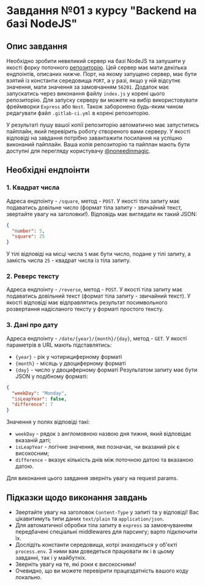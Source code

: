 # Завдання №01 з курсу "Backend на базі NodeJS"

## Опис завдання

Необхідно зробити невеликий сервер на базі NodeJS та запушити у якості форку поточного [репозиторію](https://gitlab.com/kma-nodejs-backend/course-task-01). Цей сервер має мати декілька ендпоінтів, описаних нижче. Порт, на якому запущено сервер, має бути взятий із константи середовища `PORT`, а у разі, якщо у ній відсутнє значення, мати значення за замовчанням `56201`. Додаток має запускатись через виконання файлу `index.js` у корені цього репозиторію. Для запуску серверу ви можете на вибір використовувати фреймворки `Express` або `Nest`. Також заборонено будь-яким чином редагувати файл `.gitlab-ci.yml` в корені репозиторію.

У результаті пушу вашої копії репозиторію автоматично має запуститись пайплайн, який перевірить роботу створеного вами серверу. У якості відповіді на завдання потрібно завантажити посилання на успішно виконаний пайплайн. Ваша копія репозиторію та пайплан мають бути доступні для перегляду користувачу [@noneedinmagic](https://gitlab.com/noneedinmagic).

## Необхідні ендпоінти

### 1. Квадрат числа

Адреса ендпоінту - `/square`, метод - `POST`. У якості тіла запиту має подаватись довільне число (формат тіла запиту - звичайний текст, звертайте увагу на заголовки!). Відповідь має виглядати як такий JSON:

```json
{
  "number": 5,
  "square": 25
}
```

У тілі відповіді на місці числа `5` має бути число, подане у тілі запиту, а замість числа `25` - квадрат числа із тіла запиту.

### 2. Реверс тексту

Адреса ендпоінту - `/reverse`, метод - `POST`. У якості тіла запиту має подаватись довільний текст (формат тіла запиту - звичайний текст). У якості відповіді має відправлятись результат посимвольного розвертання надісланого тексту у форматі простого тексту.

### 3. Дані про дату

Адреса ендпоінту - `/date/{year}/{month}/{day}`, метод - `GET`. У якості параметрів в URL мають підставлятись:
- `{year}` - рік у чотирициферному форматі
- `{month}` - місяць у двоциферному форматі
- `{day}` - число у двоциферному форматі
Результатом запиту має бути JSON у подібному форматі:
```json
{
  "weekDay": "Monday",
  "isLeapYear": false,
  "difference": 7
}
```
Значення у полях відповіді такі:
- `weekDay` - рядок з англомовною назвою дня тижня, який відповідає вказаній даті;
- `isLeapYear` - логічне значення, яке позначає, чи вказаний рік є високосним;
- `difference` - вказує кількість днів між поточною датою та вказаною датою.

Для виконання цього завдання зверніть увагу на request params.

## Підказки щодо виконання завдань

- Звертайте увагу на заголовок `Content-Type` у запиті та у відповіді! Вас цікавитимуть типи даних `text/plain` та `application/json`.
- Для автоматичної обробки тіла запиту в `express` за замовчуванням передбачені спеціальні middlewares для парсингу; варто підключити їх.
- Дослідіть константи середовища, котрі знаходяться у об'єкті `process.env`. З ними вам доведеться працювати як і в цьому завданні, так і у майбутніх.
- Зверніть увагу на те, які роки є високосними!
- Очевидно, що ви можете перевірити працездатність вашого коду локально.
